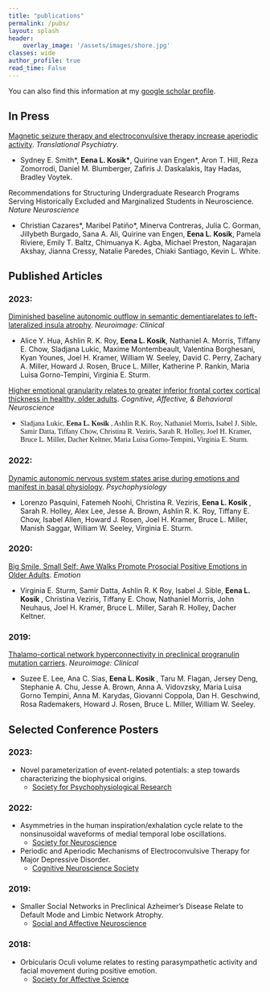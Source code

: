 ```yaml
---
title: "publications"
permalink: /pubs/
layout: splash
header:
    overlay_image: '/assets/images/shore.jpg'
classes: wide
author_profile: true
read_time: False
---
```


You can also find this information at my
[google scholar profile](https://scholar.google.com/citations?user=LsgTxkEAAAAJ&hl=en&oi=ao).


## In Press
[Magnetic seizure therapy and electroconvulsive therapy increase aperiodic activity](https://doi.org/10.1101/2023.01.11.23284450). *Translational Psychiatry*.
- Sydney E. Smith\*, <strong>Eena L. Kosik\*</strong>, Quirine van Engen\*, Aron T. Hill, Reza Zomorrodi, Daniel M. Blumberger, Zafiris J. Daskalakis, Itay Hadas, Bradley Voytek.

Recommendations for Structuring Undergraduate Research Programs Serving Historically Excluded and Marginalized Students in Neuroscience. *Nature Neuroscience*
- Christian Cazares*, Maribel Patiño*, Minerva Contreras, Julia C. Gorman, Jillybeth Burgado, Sana A. Ali, Quirine van Engen, <strong>Eena L. Kosik</strong>, Pamela Riviere, Emily T. Baltz, Chimuanya K. Agba, Michael Preston, Nagarajan Akshay, Jianna Cressy, Natalie Paredes, Chiaki Santiago, Kevin L. White.


## Published Articles

### 2023:
[Diminished baseline autonomic outflow in semantic dementiarelates to left-lateralized insula atrophy](https://doi.org/10.1016/j.nicl.2023.103522). *Neuroimage: Clinical*
- Alice Y. Hua, Ashlin R. K. Roy, <strong>Eena L. Kosik</strong>, Nathaniel A. Morris, Tiffany E. Chow, Sladjana Lukic, Maxime Montembeault, Valentina Borghesani, Kyan Younes, Joel H. Kramer, William W. Seeley, David C. Perry, Zachary A. Miller, Howard J. Rosen, Bruce L. Miller, Katherine P. Rankin, Maria Luisa Gorno-Tempini, Virginia E. Sturm.

[Higher emotional granularity relates to greater inferior frontal cortex cortical thickness in healthy, older adults](https://doi.org/10.3758/s13415-023-01119-y). *Cognitive, Affective, & Behavioral Neuroscience*
- <span style="font-family:Avenir"> Sladjana Lukic, <strong> Eena L. Kosik </strong>, Ashlin R.K. Roy, Nathaniel Morris, Isabel J. Sible, Samir Datta, Tiffany Chow, Christina R. Veziris, Sarah R. Holley, Joel H. Kramer, Bruce L. Miller, Dacher Keltner, Maria Luisa Gorno-Tempini, Virginia E. Sturm.

### 2022:
[Dynamic autonomic nervous system states arise during emotions and manifest in basal physiology](https://doi.org/10.1111/psyp.14218). *Psychophysiology*
- Lorenzo Pasquini, Fatemeh Noohi, Christina R. Veziris, <strong> Eena L. Kosik </strong>, Sarah R. Holley, Alex Lee, Jesse A. Brown, Ashlin R. K. Roy, Tiffany E. Chow, Isabel Allen, Howard J. Rosen, Joel H. Kramer, Bruce L. Miller, Manish Saggar, William W. Seeley, Virginia E. Sturm.

### 2020:
[Big Smile, Small Self: Awe Walks Promote Prosocial Positive Emotions in Older
Adults](https://doi.org/10.1037/emo0000876). *Emotion*
- Virginia E. Sturm, Samir Datta, Ashlin R. K Roy, Isabel J. Sible, <strong> Eena L. Kosik </strong>, Christina Veziris, Tiffany E. Chow, Nathaniel Morris, John Neuhaus, Joel H. Kramer, Bruce L. Miller, Sarah R. Holley, Dacher Keltner.

### 2019:
[Thalamo-cortical network hyperconnectivity in preclinical progranulin mutation carriers](https://doi.org/10.1016/j.nicl.2019.101751). *Neuroimage: Clinical*
- Suzee E. Lee, Ana C. Sias, <strong> Eena L. Kosik </strong>, Taru M. Flagan, Jersey Deng, Stephanie A. Chu, Jesse A. Brown, Anna A. Vidovzsky, Maria Luisa Gorno Tempini, Anna M. Karydas, Giovanni Coppola, Dan H. Geschwind, Rosa Rademakers, Howard J. Rosen, Bruce L. Miller, William W. Seeley.


## Selected Conference Posters 
### 2023:
- Novel parameterization of event-related potentials: a step towards characterizing the biophysical origins.
    - [Society for Psychophysiological Research](https://sprweb.org/)

### 2022:
- Asymmetries in the human inspiration/exhalation cycle relate to the nonsinusoidal waveforms of medial temporal lobe oscillations.
    - [Society for Neuroscience](https://www.sfn.org/)
- Periodic and Aperiodic Mechanisms of Electroconvulsive Therapy for Major Depressive Disorder.
    - [Cognitive Neuroscience Society](https://www.cogneurosociety.org/)

### 2019:
- Smaller Social Networks in Preclinical Azheimer’s Disease Relate to Default Mode and Limbic Network Atrophy.
    - [Social and Affective Neuroscience](https://socialaffectiveneuro.org/)

### 2018:
- Orbicularis Oculi volume relates to resting parasympathetic activity and facial movement during positive emotion.
    - [Society for Affective Science](https://society-for-affective-science.org/)





